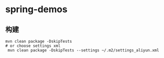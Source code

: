 # spring-demos

## 构建

```shell
mvn clean package -DskipTests
# or choose settings xml
 mvn clean package -DskipTests --settings ~/.m2/settings_aliyun.xml
```